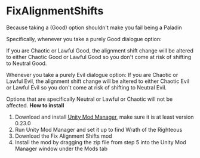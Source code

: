 # FixAlignmentShifts
Because taking a (Good) option shouldn't make you fail being a Paladin

Specifically, whenever you take a purely Good dialogue option:

If you are Chaotic or Lawful Good, the alignment shift change will be altered to either Chaotic Good or Lawful Good so you don't come at risk of shifting to Neutral Good.

Whenever you take a purely Evil dialogue option:
If you are Chaotic or Lawful Evil,  the alignment shift change will be altered to either Chaotic Evil or Lawful Evil so you don't come at risk of shifting to Neutral Evil.

Options that are specifically Neutral or Lawful or Chaotic will not be affected.
**How to install**

1. Download and install [Unity Mod Manager](https://github.com/newman55/unity-mod-manager), make sure it is at least version 0.23.0
2. Run Unity Mod Manager and set it up to find Wrath of the Righteous
3. Download the Fix Alignment Shifts mod
4. Install the mod by dragging the zip file from step 5 into the Unity Mod Manager window under the Mods tab
